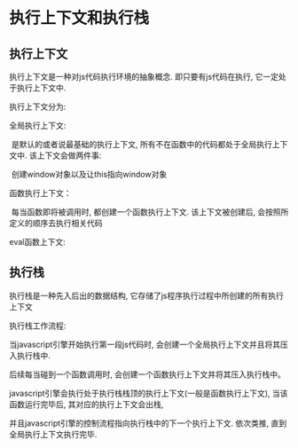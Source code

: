 # 执行上下文和执行栈

## 执行上下文

  执行上下文是一种对js代码执行环境的抽象概念. 即只要有js代码在执行, 它一定处于执行上下文中.

执行上下文分为:

   全局执行上下文:

​         是默认的或者说最基础的执行上下文, 所有不在函数中的代码都处于全局执行上下文中. 该上下文会做两件事:

​          创建window对象以及让this指向window对象

   函数执行上下文：

​       每当函数即将被调用时, 都创建一个函数执行上下文. 该上下文被创建后, 会按照所定义的顺序去执行相关代码

  eval函数上下文:



## 执行栈

   执行栈是一种先入后出的数据结构, 它存储了js程序执行过程中所创建的所有执行上下文

执行栈工作流程:

   当javascript引擎开始执行第一段js代码时, 会创建一个全局执行上下文并且将其压入执行栈中. 

   后续每当碰到一个函数调用时, 会创建一个函数执行上下文并将其压入执行栈中。

   javascript引擎会执行处于执行栈栈顶的执行上下文(一般是函数执行上下文), 当该函数运行完毕后, 其对应的执行上下文会出栈, 

  并且javascript引擎的控制流程指向执行栈中的下一个执行上下文. 依次类推, 直到全局执行上下文执行完毕.

  